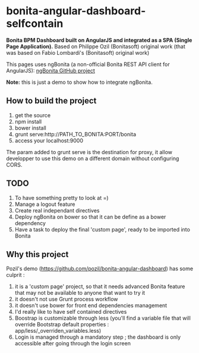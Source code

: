 bonita-angular-dashboard-selfcontain
====================================

**Bonita BPM Dashboard built on AngularJS and integrated as a SPA (Single Page Application).**
Based on Philippe Ozil (Bonitasoft) original work (that was based on Fabio Lombardi's (Bonitasoft) original work) 

This pages uses ngBonita (a non-official Bonita REST API client for AngularJS):
[ngBonita GitHub project](https://github.com/rodriguelegall/ngBonita)

**Note:** this is just a demo to show how to integrate ngBonita.


## How to build the project

1. get the source
2. npm install
3. bower install
4. grunt serve:http\://PATH_TO_BONITA\:PORT/bonita
5. access your localhost:9000

The param added to grunt serve is the destination for proxy, it allow developper to use this demo on a different domain without configuring CORS.

## TODO

1. To have something pretty to look at =)
2. Manage a logout feature
3. Create real independant directives
4. Deploy ngBonita on bower so that it can be define as a bower dependency
5. Have a task to deploy the final 'custom page', ready to be imported into Bonita

## Why this project

Pozil's demo (https://github.com/pozil/bonita-angular-dashboard) has some culprit :

1. it is a 'custom page' project, so that it needs advanced Bonita feature that may not be available to anyone that want to try it
2. it doesn't not use Grunt process workflow
3. it doesn't use bower for front end dependencies management
4. I'd really like to have self contained directives
5. Boostrap is customizable through less (you'll find a variable file that will override Bootstrap default properties : app/less/_overriden_variables.less)
6. Login is managed through a mandatory step ; the dashboard is only accessible after going through the login screen